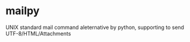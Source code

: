 # mailpy
UNIX standard mail command aleternative by python, supporting to send UTF-8/HTML/Attachments
